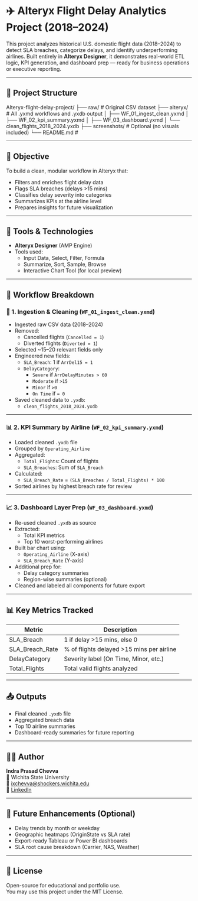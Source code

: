 # ✈️ Alteryx Flight Delay Analytics Project (2018–2024)

This project analyzes historical U.S. domestic flight data (2018–2024) to detect SLA breaches, categorize delays, and identify underperforming airlines. Built entirely in **Alteryx Designer**, it demonstrates real-world ETL logic, KPI generation, and dashboard prep — ready for business operations or executive reporting.

---

## 📁 Project Structure

Alteryx-flight-delay-project/ ├── raw/ # Original CSV dataset ├── alteryx/ # All .yxmd workflows and .yxdb output │ ├── WF_01_ingest_clean.yxmd │ ├── WF_02_kpi_summary.yxmd │ ├── WF_03_dashboard.yxmd │ └── clean_flights_2018_2024.yxdb ├── screenshots/ # Optional (no visuals included) └── README.md #


---

## 🎯 Objective

To build a clean, modular workflow in Alteryx that:
- Filters and enriches flight delay data
- Flags SLA breaches (delays >15 mins)
- Classifies delay severity into categories
- Summarizes KPIs at the airline level
- Prepares insights for future visualization

---

## 🔧 Tools & Technologies

- **Alteryx Designer** (AMP Engine)
- Tools used:
  - Input Data, Select, Filter, Formula
  - Summarize, Sort, Sample, Browse
  - Interactive Chart Tool (for local preview)

---

## 🔄 Workflow Breakdown

### 🧩 1. Ingestion & Cleaning (`WF_01_ingest_clean.yxmd`)
- Ingested raw CSV data (2018–2024)
- Removed:
  - Cancelled flights (`Cancelled = 1`)
  - Diverted flights (`Diverted = 1`)
- Selected ~15–20 relevant fields only
- Engineered new fields:
  - `SLA_Breach`: 1 if `ArrDel15 = 1`
  - `DelayCategory`:
    - `Severe` if `ArrDelayMinutes > 60`
    - `Moderate` if `>15`
    - `Minor` if `>0`
    - `On Time` if `= 0`
- Saved cleaned data to `.yxdb`:
  - `clean_flights_2018_2024.yxdb`

---

### 📊 2. KPI Summary by Airline (`WF_02_kpi_summary.yxmd`)
- Loaded cleaned `.yxdb` file
- Grouped by `Operating_Airline`
- Aggregated:
  - `Total_Flights`: Count of flights
  - `SLA_Breaches`: Sum of `SLA_Breach`
- Calculated:
  - `SLA_Breach_Rate` = `(SLA_Breaches / Total_Flights) * 100`
- Sorted airlines by highest breach rate for review

---

### 📈 3. Dashboard Layer Prep (`WF_03_dashboard.yxmd`)
- Re-used cleaned `.yxdb` as source
- Extracted:
  - Total KPI metrics
  - Top 10 worst-performing airlines
- Built bar chart using:
  - `Operating_Airline` (X-axis)
  - `SLA_Breach_Rate` (Y-axis)
- Additional prep for:
  - Delay category summaries
  - Region-wise summaries (optional)
- Cleaned and labeled all components for future export

---

## 📊 Key Metrics Tracked

| Metric             | Description                               |
|--------------------|-------------------------------------------|
| SLA_Breach         | 1 if delay >15 mins, else 0               |
| SLA_Breach_Rate    | % of flights delayed >15 mins per airline |
| DelayCategory      | Severity label (On Time, Minor, etc.)     |
| Total_Flights      | Total valid flights analyzed              |

---

## 📤 Outputs

- Final cleaned `.yxdb` file
- Aggregated breach data
- Top 10 airline summaries
- Dashboard-ready summaries for future reporting

---

## 🙋‍♂️ Author

**Indra Prasad Chevva**  
📍 Wichita State University  
📧 ixchevva@shockers.wichita.edu  
💼 [LinkedIn](https://www.linkedin.com)

---

## 🧠 Future Enhancements (Optional)

- Delay trends by month or weekday
- Geographic heatmaps (OriginState vs SLA rate)
- Export-ready Tableau or Power BI dashboards
- SLA root cause breakdown (Carrier, NAS, Weather)

---

## 📜 License

Open-source for educational and portfolio use.  
You may use this project under the MIT License.

